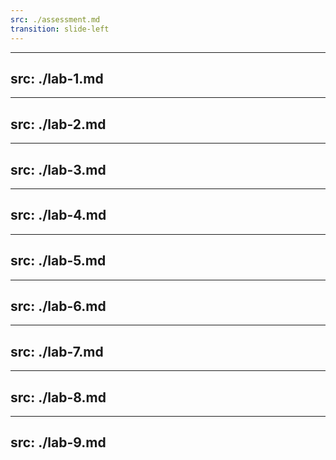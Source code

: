 ```yaml
---
src: ./assessment.md
transition: slide-left
---
```

---
src: ./lab-1.md
---
---
src: ./lab-2.md
---
---
src: ./lab-3.md
---
---
src: ./lab-4.md
---
---
src: ./lab-5.md
---
---
src: ./lab-6.md
---
---
src: ./lab-7.md
---
---
src: ./lab-8.md
---
---
src: ./lab-9.md
---